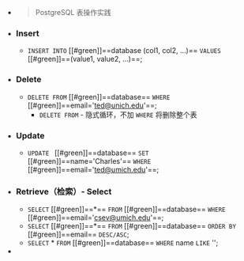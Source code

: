 - > PostgreSQL 表操作实践
- ### Insert
	- `INSERT INTO` [[#green]]==database (col1, col2, ...)== `VALUES` [[#green]]==(value1, value2, ...)==;
- ### Delete
	- `DELETE FROM` [[#green]]==database== `WHERE` [[#green]]==email='ted@unich.edu'==;
		- `DELETE FROM` - 隐式循环，不加 `WHERE` 将删除整个表
- ### Update
	- `UPDATE ` [[#green]]==database== `SET` [[#green]]==name='Charles'== `WHERE` [[#green]]==email='ted@umich.edu'==;
- ### Retrieve（检索）- Select
	- `SELECT` [[#green]]==*== `FROM` [[#green]]==database== `WHERE` [[#green]]==email='csev@umich.edu'==;
	- `SELECT` [[#green]]==*== `FROM` [[#green]]==database== `ORDER BY` [[#green]]==email== `DESC/ASC`;
	- `SELECT` * `FROM` [[#green]]==database== `WHERE` name `LIKE` '';
-